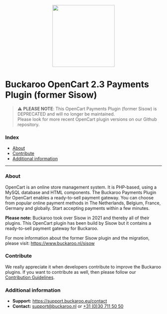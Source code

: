 <p align="center">
  <img src="https://www.buckaroo.nl/media/3591/sisow_opencart.png" width="200px" position="center">
</p>

# Buckaroo OpenCart 2.3 Payments Plugin (former Sisow)

> :warning: **PLEASE NOTE**: This OpenCart Payments Plugin (former Sisow) is DEPRECATED and will no longer be maintained.<br>
Please look for more recent OpenCart plugin versions on our Github repository.

### Index
- [About](#about)
- [Contribute](#contribute)
- [Additional information](#additional-information)
---

### About

OpenCart is an online store management system. It is PHP-based, using a MySQL database and HTML components.
The Buckaroo Payments Plugin for OpenCart enables a ready-to-sell payment gateway. You can choose from popular online payment methods in The Netherlands, Belgium, France, Germany and globally. Start accepting payments within a few minutes.

**Please note:** Buckaroo took over Sisow in 2021 and thereby all of their plugins. This OpenCart plugin has been build by Sisow but it contains a ready-to-sell payment gateway for Buckaroo.

For more information about the former Sisow plugin and the migration, please visit:
https://www.buckaroo.nl/sisow

### Contribute
We really appreciate it when developers contribute to improve the Buckaroo plugins.
If you want to contribute as well, then please follow our [Contribution Guidelines](CONTRIBUTING.md).

### Additional information
- **Support:** https://support.buckaroo.eu/contact
- **Contact:** [support@buckaroo.nl](mailto:support@buckaroo.nl) or [+31 (0)30 711 50 50](tel:+310307115050)
